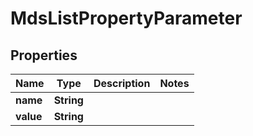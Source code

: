
# MdsListPropertyParameter

## Properties
Name | Type | Description | Notes
------------ | ------------- | ------------- | -------------
**name** | **String** |  | 
**value** | **String** |  | 



